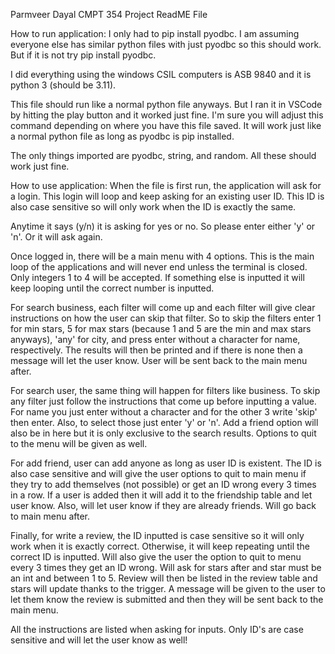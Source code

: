 Parmveer Dayal
CMPT 354 Project
ReadME File

How to run application:
I only had to pip install pyodbc. I am assuming everyone else has similar python files with just pyodbc so this should work. But if it is not try pip install pyodbc.

I did everything using the windows CSIL computers is ASB 9840 and it is python 3 (should be 3.11).

This file should run like a normal python file anyways. But I ran it in VSCode by hitting the play button 
and it worked just fine. I'm sure you will adjust this command depending on where you have this file saved. It will work just like a normal python file as long as pyodbc is pip installed.

The only things imported are pyodbc, string, and random. All these should work just fine.


How to use application:
When the file is first run, the application will ask for a login. This login will loop and keep asking for an existing user ID. This ID is also case sensitive so will only work when the ID is exactly the same.

Anytime it says (y/n) it is asking for yes or no. So please enter either 'y' or 'n'. Or it will ask again.

Once logged in, there will be a main menu with 4 options. This is the main loop of the applications and will never end unless the terminal is closed. Only integers 1 to 4 will be accepted. If something else is inputted it will keep looping until the correct number is inputted.

For search business, each filter will come up and each filter will give clear instructions on how the user can skip that filter. So to skip the filters enter 1 for min stars, 5 for max stars (because 1 and 5 are the min and max stars anyways), 'any' for city, and press enter without a character for name, respectively. The results will then be printed and if there is none then a message will let the user know. User will be sent back to the main menu after.

For search user, the same thing will happen for filters like business. To skip any filter just follow the instructions that come up before inputting a value. For name you just enter without a character and for the other 3 write 'skip' then enter. Also, to select those just enter 'y' or 'n'. Add a friend option will also be in here but it is only exclusive to the search results. Options to quit to the menu will be given as well.

For add friend, user can add anyone as long as user ID is existent. The ID is also case sensitive and will give the user options to quit to main menu if they try to add themselves (not possible) or get an ID wrong every 3 times in a row. If a user is added then it will add it to the friendship table and let user know. Also, will let user know if they are already friends. Will go back to main menu after.

Finally, for write a review, the ID inputted is case sensitive so it will only work when it is exactly correct. Otherwise, it will keep repeating until the correct ID is inputted. Will also give the user the option to quit to menu every 3 times they get an ID wrong. Will ask for stars after and star must be an int and between 1 to 5. Review will then be listed in the review table and stars will update thanks to the trigger. A message will be given to the user to let them know the review is submitted and then they will be sent back to the main menu.

All the instructions are listed when asking for inputs. Only ID's are case sensitive and will let the user know as well!